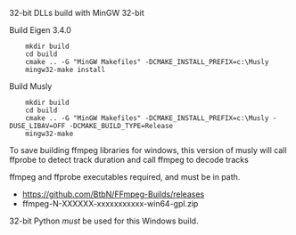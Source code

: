 32-bit DLLs build with MinGW 32-bit

Build Eigen 3.4.0
```
    mkdir build
    cd build
    cmake .. -G "MinGW Makefiles" -DCMAKE_INSTALL_PREFIX=c:\Musly
    mingw32-make install
```

Build Musly
```
    mkdir build
    cd build
    cmake .. -G "MinGW Makefiles" -DCMAKE_INSTALL_PREFIX=c:\Musly -DUSE_LIBAV=OFF -DCMAKE_BUILD_TYPE=Release
    mingw32-make
```

To save building ffmpeg libraries for windows, this version of musly will call
ffprobe to detect track duration and call ffmpeg to decode tracks

ffmpeg and ffprobe executables required, and must be in path.
- https://github.com/BtbN/FFmpeg-Builds/releases
- ffmpeg-N-XXXXXX-xxxxxxxxxxx-win64-gpl.zip

32-bit Python *must* be used for this Windows build.
